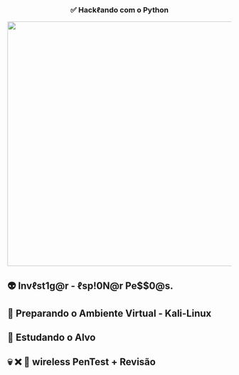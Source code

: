 ###  <div align="center"> ✅ Hackℓando com o Python </div> 


<div align="center">

 <img src="https://user-images.githubusercontent.com/71516100/204398029-abbadfcc-6088-4a83-84d2-e94ee5466a06.jpg" width="550px"/>
 
</div>

## 👽 Invℓst1g@r -  ℓsp!0N@r Pe$$0@s.

## 🐲 Preparando o Ambiente Virtual - Kali-Linux

## 🎯 Estudando o Alvo

## 💀 ❌ 📶 wireless PenTest + Revisão
